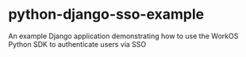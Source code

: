 # python-django-sso-example
An example Django application demonstrating how to use the WorkOS Python SDK to authenticate users via SSO
